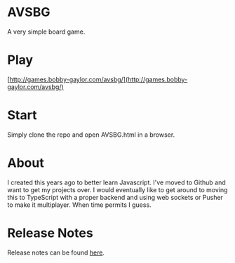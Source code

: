 # AVSBG
A very simple board game.

# Play
[http://games.bobby-gaylor.com/avsbg/](http://games.bobby-gaylor.com/avsbg/)

# Start
Simply clone the repo and open AVSBG.html in a browser.

# About
I created this years ago to better learn Javascript. I've moved to Github and want to get my projects over. I would eventually like to get around to moving this to TypeScript with a proper backend and using web sockets or Pusher to make it multiplayer. When time permits I guess. 

# Release Notes
Release notes can be found [here](RELEASENOTES.md).
